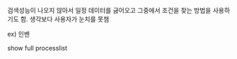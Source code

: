 검색성능이 나오지 않아서 일정 데이터를 긇어오고 그중에서 조건을 찾는 방법을 사용하기도 함. 생각보다 사용자가 눈치를 못챔

ex) 인벤






show full processlist
